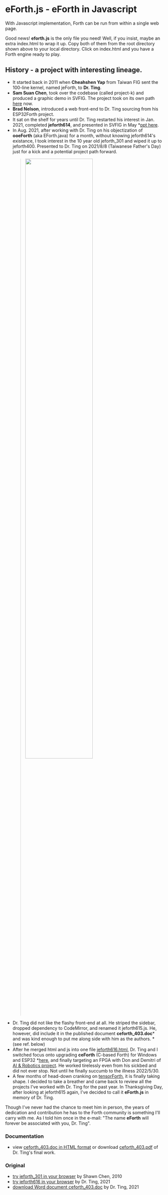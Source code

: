 # eForth.js - eForth in Javascript

With Javascript implementation, Forth can be run from within a single web page.

Good news! **eforth.js** is the only file you need! Well, if you insist, maybe an extra index.html to wrap it up. Copy both of them from the root directory shown above to your local directory. Click on index.html and you have a Forth engine ready to play.

## History - a project with interesting lineage.
* It started back in 2011 when **Cheahshen Yap** from Taiwan FIG sent the 100-line kernel, named jeForth, to **Dr. Ting**.
* **Sam Suan Chen**, took over the codebase (called project-k) and produced a graphic demo in SVFIG. The project took on its own path [here](https://github.com/hcchengithub/project-k) now.
* **Brad Nelson**, introduced a web front-end to Dr. Ting sourcing from his ESP32Forth project.
* It sat on the shelf for years until Dr. Ting restarted his interest in Jan. 2021, completed **jeforth614**, and presented in SVFIG in May *[ppt here](https://chochain.github.io/eForth.js/docs/jeforth614.ppt).
* In Aug. 2021, after working with Dr. Ting on his objectization of **ooeForth** (aka EForth.java) for a month, without knowing jeforth614's existance, I took interest in the 10 year old jeforth_301 and wiped it up to jeforth400. Presented to Dr. Ting on 2021/8/8 (Taiwanese Father's Day) just for a kick and a potential project path forward.
  > <img width="70%" src="https://chochain.github.io/eForth.js/docs/jeforth400_snip1.png">
* Dr. Ting did not like the flashy front-end at all. He striped the sidebar, dropped dependency to CodeMirror, and renamed it jeforth615.js. He, however, did include it in the published document **ceforth_403.doc*** and was kind enough to put me along side with him as the authors. *(see ref. below)
* After he merged html and js into one file [jeforth616.html](./orig/jeforth616.html), Dr. Ting and I switched focus onto upgrading **ceForth** (C-based Forth) for Windows and ESP32 *[here](https://github.com/chochain/eforth), and finally targeting an FPGA with Don and Demitri of [AI & Robotics project](https://www.facebook.com/groups/1304548976637542). He worked tirelessly even from his sickbed and did not ever stop. Not until he finally succumb to the illness 2022/5/30.
* A few months of head-down cranking on [tensorForth](https://github.com/chochain/tensorForth), it is finally taking shape. I decided to take a breather and came back to review all the projects I've worked with Dr. Ting for the past year. In Thanksgiving Day, after looking at jeforth615 again, I've decided to call it **eForth.js** in memory of Dr. Ting.

Though I've never had the chance to meet him in person, the years of dedication and contribution he has to the Forth community is something I'll carry with me. As I told him once in the e-mail: "The name **eForth** will forever be associated with you, Dr. Ting".

### Documentation
* view [ceforth_403.doc in HTML format](https://chochain.github.io/eForth.js/docs/ceforth_403.html) or download [ceforth_403.pdf](https://chochain.github.io/eForth.js/docs/ceforth_403.pdf) of Dr. Ting's final work.

### Original
* [try jeforth_301 in your browser](https://chochain.github.io/eForth.js/orig/index_301.html) by Shawn Chen, 2010
* [try jeforth616 in your browser](https://chochain.github.io/eForth.js/orig/jeforth616.html) by Dr. Ting, 2021
* [download Word document ceforth_403.doc](https://chochain.github.io/docs/ceforth_403.doc) by Dr. Ting, 2021
